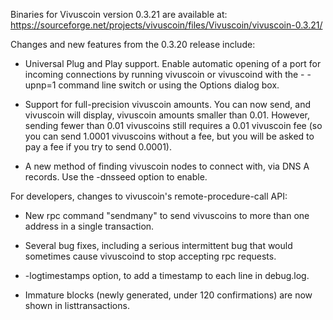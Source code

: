 Binaries for Vivuscoin version 0.3.21 are available at:
  https://sourceforge.net/projects/vivuscoin/files/Vivuscoin/vivuscoin-0.3.21/

Changes and new features from the 0.3.20 release include:

* Universal Plug and Play support.  Enable automatic opening of a port for incoming connections by running vivuscoin or vivuscoind with the - -upnp=1 command line switch or using the Options dialog box.

* Support for full-precision vivuscoin amounts.  You can now send, and vivuscoin will display, vivuscoin amounts smaller than 0.01.  However, sending fewer than 0.01 vivuscoins still requires a 0.01 vivuscoin fee (so you can send 1.0001 vivuscoins without a fee, but you will be asked to pay a fee if you try to send 0.0001).

* A new method of finding vivuscoin nodes to connect with, via DNS A records. Use the -dnsseed option to enable.

For developers, changes to vivuscoin's remote-procedure-call API:

* New rpc command "sendmany" to send vivuscoins to more than one address in a single transaction.

* Several bug fixes, including a serious intermittent bug that would sometimes cause vivuscoind to stop accepting rpc requests. 

* -logtimestamps option, to add a timestamp to each line in debug.log.

* Immature blocks (newly generated, under 120 confirmations) are now shown in listtransactions.
